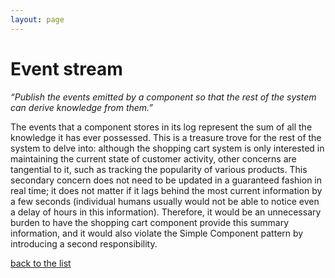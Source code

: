 ```yaml
---
layout: page
---
```

# Event stream

_“Publish the events emitted by a component so that the rest of the system can derive knowledge from them.”_

The events that a component stores in its log represent the sum of all the
knowledge it has ever possessed. This is a treasure trove for the rest of the
system to delve into: although the shopping cart system is only interested in
maintaining the current state of customer activity, other concerns are
tangential to it, such as tracking the popularity of various products. This
secondary concern does not need to be updated in a guaranteed fashion in real
time; it does not matter if it lags behind the most current information by a
few seconds (individual humans usually would not be able to notice even a delay
of hours in this information). Therefore, it would be an unnecessary burden to
have the shopping cart component provide this summary information, and it would
also violate the Simple Component pattern by introducing a second
responsibility.


[back to the list](../categories.html)
